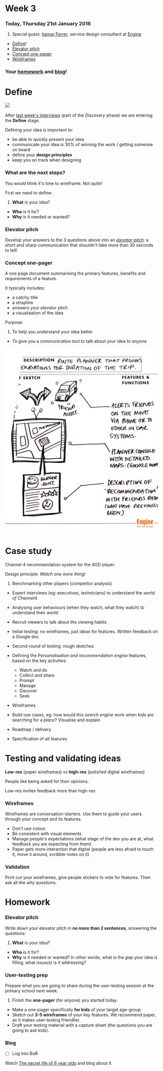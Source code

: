 # Week 3

### Today, Thursday 21st January 2016

1. Special guest: [Itamar Ferrer](http://www.ifita.com/), service design consultant at [Engine](http://enginegroup.co.uk/team)
* [Define](#define)!
* [Elevator pitch](#elevator-pitch)
* [Concept one-pager](#concept-one-pager)
* [Wireframes](#wireframes)

### Your [homework](#homework) and [blog](#blog)!


# Define

![](http://www.thecreativeindustries.co.uk/media/32564/DoubleDiamond_739x517.jpg)

After [last week's interviews](../02) (part of the *Discovery* phase) we are entering the **Define** stage.

Defining your idea is important to:

* be able to quickly present your idea
* communicate your idea is 30% of winning the work / getting someone on board
* define your **design principles**
* keep you on track when designing

### What are the next steps?

You would think it's time to wireframe. Not quite!

First we need to define:

1. **What** is your idea?
* **Who** is it for?
* **Why** is it needed or wanted?

### Elevator pitch

Develop your answers to the 3 questions above into an *[elevator pitch](https://en.wikipedia.org/wiki/Elevator_pitch)*: a short and sharp communication that shouldn't take more than 30 seconds to tell!

### Concept one-pager

A one page document summarising the primary features, benefits and requirements of a feature. 

It typically includes:

* a catchy title
* a strapline
* answers your elevator pitch
* a visualisation of the idea

Purpose:

1. To help you understand your idea better
* To give you a communication tool to talk about your idea to *anyone*

![](assets/one-pagers.jpg)

# Case study

Channel 4 recommendation system for the 4OD player.

Design principle: *Watch one more thing*!

1. Benchmarking other players (competitor analysis)
* Expert interviews (eg: executives, technicians) to understand the *world of Channel4*.
* Analysing user behaviours (when they watch, what they watch) to understand their *world*.
* Recruit viewers to talk about the viewing habits
* Initial testing: no wireframes, just ideas for features. Written feedback on a Google doc
* Second round of testing: rough sketches
* Defining the *Personalisation and recommendation engine* features, based on the key activities:

	* Watch and do
	* Collect and share
	* Prompt
	* Manage
	* Discover
	* Seek
* Wireframes	
* Build use cases, eg: how would this *search engine* work when *kids* are searching for a *place*? Visualise and explain
* Roadmap / delivery
* Specification of all features


# Testing and validating ideas

**Low-res** (paper wireframes) vs **high-res** (polished digital wireframes)

People like being asked for their opinions.

Low-res invites feedback more than high-res

### Wireframes

Wireframes are conversation-starters. Use them to guide your users through your concept and its features.

* Don't use colour.
* Be consistent with visual elements.
* Manage people's expectations (what stage of the dev you are at, what feedback you are expecting from them)
* Paper gets more interaction that digital (people are less afraid to touch it, move it around, scribble notes on it)

### Validation

Print out your wireframes, give people stickers to vote for features. Then ask all the *why* questions.


# Homework 

### Elevator pitch

Write down your elevator pitch in **no more than 2 sentences**, answering the questions:

1. **What** is your idea?
* **Who** is it for?
* **Why** is it needed or wanted? In other words, what is the *gap* your idea is filling, what *issue(s)* is it addressing?

### User-testing prep

Prepare what you are going to share during the user-testing session at the primary school next week:

1. Finish the **one-pager** (for anyone) you started today.
* Make a one-pager specifically **for kids** of your target age-group.
* Sketch out **3-5 wireframes** of your key features. We recommend paper, as it makes user-testing friendlier.
* Draft your testing material with a capture sheet (the questions you are going to ask kids).
 
### Blog

- [ ] Log into BoB
 
Watch [The secret life of 6 year olds](http://bobnational.net/site/search?query=secret+life+of+6+year-old&yt0=Search) and blog about it.

